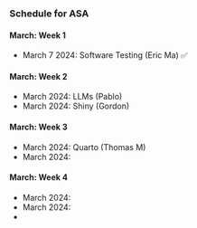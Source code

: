 ### Schedule for ASA

#### March: Week 1
- March 7 2024: Software Testing (Eric Ma) ✅

#### March: Week 2
- March 2024: LLMs (Pablo)
- March 2024: Shiny (Gordon)

#### March: Week 3
- March 2024: Quarto (Thomas M)
- March 2024:

#### March: Week 4
- March 2024:
- March 2024:
- 
